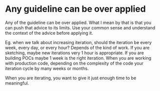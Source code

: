 # Any guideline can be over applied
Any of the guideline can be over applied. What I mean by that is that you can push that advice to its limits. Use your common sense and understand the context of the advice before applying it.

Eg. when we talk about increasing iteration, should the iteration be every week, every day, or every hour? Depends of the kind of work. If you are sketching, maybe new iterations very 1 hour is appropriate. If you are building POCs maybe 1 week is the right iteration. When you are working with production code, depending on the complexity of the code your iteration cycle by many weeks or months.

When you are iterating, you want to give it just enough time to be meaningful.